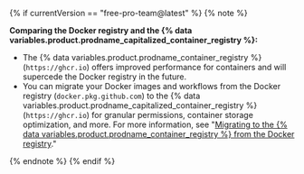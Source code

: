 {% if currentVersion == "free-pro-team@latest" %}
{% note %}

**Comparing the Docker registry and the {% data variables.product.prodname_capitalized_container_registry %}:**
- The {% data variables.product.prodname_container_registry %} (`https://ghcr.io`) offers improved performance for containers and will supercede the Docker registry in the future.
- You can migrate your Docker images and workflows from the Docker registry  (`docker.pkg.github.com`)  to the {% data variables.product.prodname_capitalized_container_registry %} (`https://ghcr.io`) for granular permissions, container storage optimization, and more. For more information, see "[Migrating to the {% data variables.product.prodname_container_registry %} from the Docker registry](/packages/working-with-a-github-packages-registry/migrating-to-the-container-registry-from-the-docker-registry)."

{% endnote %}
{% endif %}
